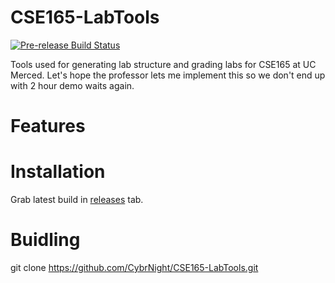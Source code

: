 
# CSE165-LabTools

[![Pre-release Build Status](https://github.com/CybrNight/CSE165-LabTools/workflows/main.yml/badge.svg)](https://github.com/CybrNight/CSE165-LabTools/actions)

Tools used for generating lab structure and grading labs for CSE165 at UC Merced.
Let's hope the professor lets me implement this so we don't end up with 2 hour demo waits again.

# Features

# Installation
Grab latest build in [releases](https://github.com/CybrNight/CSE165-LabTools/releases) tab.

# Buidling
git clone https://github.com/CybrNight/CSE165-LabTools.git
